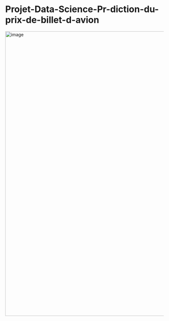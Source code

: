 # Projet-Data-Science-Pr-diction-du-prix-de-billet-d-avion
<img width="1826" height="904" alt="image" src="https://github.com/user-attachments/assets/da4e5429-e58d-424a-ad00-73303f1a272f" />
